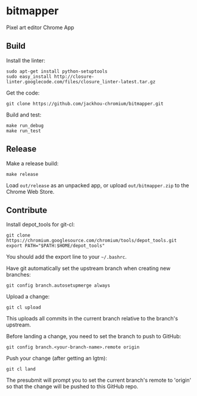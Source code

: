 bitmapper
=========

Pixel art editor Chrome App

Build
-----

Install the linter:

    sudo apt-get install python-setuptools
    sudo easy_install http://closure-linter.googlecode.com/files/closure_linter-latest.tar.gz

Get the code:

    git clone https://github.com/jackhou-chromium/bitmapper.git

Build and test:

    make run_debug
    make run_test

Release
-------

Make a release build:

    make release

Load `out/release` as an unpacked app, or upload `out/bitmapper.zip` to the
Chrome Web Store.

Contribute
----------

Install depot_tools for git-cl:

    git clone https://chromium.googlesource.com/chromium/tools/depot_tools.git
    export PATH="$PATH:$HOME/depot_tools"

You should add the export line to your `~/.bashrc`.

Have git automatically set the upstream branch when creating new branches:

    git config branch.autosetupmerge always

Upload a change:

    git cl upload

This uploads all commits in the current branch relative to the branch's
upstream.

Before landing a change, you need to set the branch to push to GitHub:

    git config branch.<your-branch-name>.remote origin

Push your change (after getting an lgtm):

    git cl land

The presubmit will prompt you to set the current branch's remote to 'origin' so
that the change will be pushed to this GitHub repo.
